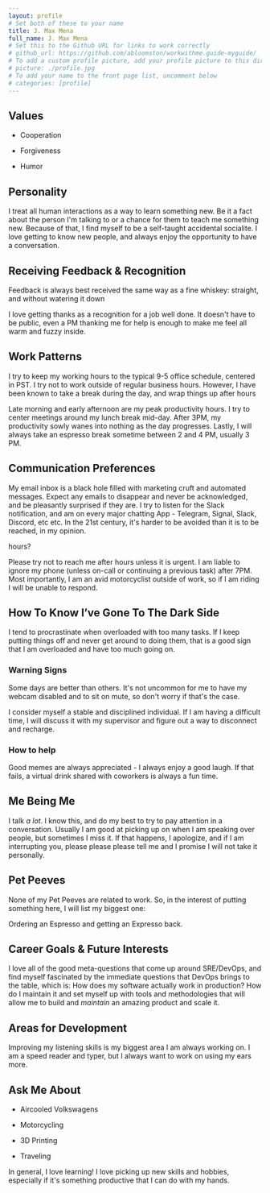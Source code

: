```yaml
---
layout: profile
# Set both of these to your name
title: J. Max Mena 
full_name: J. Max Mena
# Set this to the Github URL for links to work correctly
# github_url: https://github.com/abloomston/workwithme.guide-myguide/
# To add a custom profile picture, add your profile picture to this directory, update, and uncomment the relative link below.
# picture: ./profile.jpg
# To add your name to the front page list, uncomment below
# categories: [profile]
---
```


## Values

* Cooperation

* Forgiveness

* Humor

## Personality

I treat all human interactions as a way to learn something new. Be it a fact about the person I'm talking to or a chance for them to teach me
something new. Because of that, I find myself to be a self-taught accidental socialite. I love getting to know new people, and always enjoy 
the opportunity to have a conversation.

## Receiving Feedback & Recognition

Feedback is always best received the same way as a fine whiskey: straight, and without watering it down

I love getting thanks as a recognition for a job well done. It doesn't have to be public, even a PM thanking me for help is enough to make me
feel all warm and fuzzy inside.

## Work Patterns

I try to keep my working hours to the typical 9-5 office schedule, centered in PST. I try not to
work outside of regular business hours. However, I have been known to take a break during the day,
and wrap things up after hours

Late morning and early afternoon are my peak productivity hours. I try to center meetings around my
lunch break mid-day. After 3PM, my productivity sowly wanes into nothing as the day progresses. Lastly,
I will always take an espresso break sometime between 2 and 4 PM, usually 3 PM.

## Communication Preferences

My email inbox is a black hole filled with marketing cruft and automated messages. Expect any emails to disappear
and never be acknowledged, and be pleasantly surprised if they are. I try to listen for the Slack notification, and
am on every major chatting App - Telegram, Signal, Slack, Discord, etc etc. In the 21st century, it's harder
to be avoided than it is to be reached, in my opinion.

hours? 

Please try not to reach me after hours unless it is urgent. I am liable to ignore my phone (unless on-call or continuing
a previous task) after 7PM. Most importantly, I am an avid motorcyclist outside of work, so if I am riding I will be unable to respond.

## How To Know I’ve Gone To The Dark Side

I tend to procrastinate when overloaded with too many tasks. If I keep putting things off and never get around to doing them,
that is a good sign that I am overloaded and have too much going on.

### Warning Signs

Some days are better than others. It's not uncommon for me to have my webcam disabled and to sit on mute, so don't worry if that's the case.

I consider myself a stable and disciplined individual. If I am having a difficult time, I will discuss it with my supervisor and figure out
a way to disconnect and recharge.

### How to help

Good memes are always appreciated - I always enjoy a good laugh. If that fails, a virtual drink shared with coworkers is always a fun time.


## Me Being Me

I talk *a lot*. I know this, and do my best to try to pay attention in a conversation. Usually I am good at picking up on when I am speaking 
over people, but sometimes I miss it. If that happens, I apologize, and if I am interrupting you, please please please tell me and I promise
I will not take it personally.


## Pet Peeves

None of my Pet Peeves are related to work. So, in the interest of putting something here, I will list my biggest one:

Ordering an Espresso and getting an Expresso back.

## Career Goals & Future Interests

I love all of the good meta-questions that come up around SRE/DevOps, and find myself fascinated by the immediate questions that DevOps brings
to the table, which is: How does my software actually work in production? How do I maintain it and set myself up with tools and methodologies that
will allow me to build and _maintain_ an amazing product and scale it.

## Areas for Development

Improving my listening skills is my biggest area I am always working on. I am a speed reader and typer, but I always want to work on using my ears more.


## Ask Me About


* Aircooled Volkswagens

* Motorcycling

* 3D Printing

* Traveling

In general, I love learning! I love picking up new skills and hobbies, especially if it's something productive that I can do with my hands.
